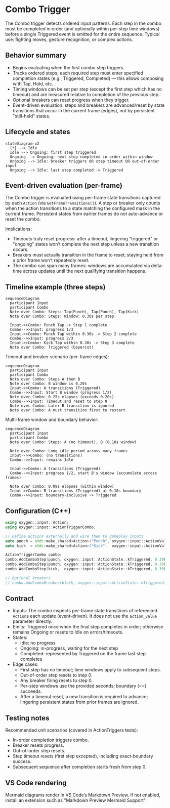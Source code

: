# Combo Trigger

The Combo trigger detects ordered input patterns. Each step in the combo must
be completed in order (and optionally within per-step time windows) before a
single Triggered event is emitted for the entire sequence. Typical use: fighting
moves, gesture recognition, or complex actions.

## Behavior summary

- Begins evaluating when the first combo step triggers.
- Tracks ordered steps; each required step must enter specified completion
  states (e.g., Triggered, Completed) — this allows composing with Tap, Hold,
  etc.
- Timing windows can be set per step (except the first step which has no
  timeout) and are measured relative to completion of the previous step.
- Optional breakers can reset progress when they trigger.
- Event-driven evaluation: steps and breakers are advanced/reset by state
  transitions that occur in the current frame (edges), not by persistent
  "still-held" states.

## Lifecycle and states

```mermaid
stateDiagram-v2
  [*] --> Idle
  Idle --> Ongoing: first step triggered
  Ongoing --> Ongoing: next step completed in order within window
  Ongoing --> Idle: breaker triggers OR step timeout OR out-of-order input
  Ongoing --> Idle: last step completed -> Triggered
```

## Event-driven evaluation (per-frame)

The Combo trigger is evaluated using per-frame state transitions captured by
each `Action` (via `GetFrameTransitions()`). A step or breaker only counts when
the action transitions to a state matching the configured mask in the current
frame. Persistent states from earlier frames do not auto-advance or reset the
combo.

Implications:

- Timeouts truly reset progress: after a timeout, lingering "triggered" or
  "ongoing" states won't complete the next step unless a new transition occurs.
- Breakers must actually transition in the frame to reset; staying held from a
  prior frame won't repeatedly reset.
- The combo can span many frames: windows are accumulated via delta-time across
  updates until the next qualifying transition happens.

## Timeline example (three steps)

```mermaid
sequenceDiagram
  participant Input
  participant Combo
  Note over Combo: Steps: Tap(Punch), Tap(Punch), Tap(Kick)
  Note over Combo: Steps: Window: 0.30s per step

  Input->>Combo: Punch Tap -> Step 1 complete
  Combo-->>Input: progress 1/3
  Input->>Combo: Punch Tap within 0.30s -> Step 2 complete
  Combo-->>Input: progress 2/3
  Input->>Combo: Kick Tap within 0.30s -> Step 3 complete
  Note over Combo: Triggered (Uppercut)
```

Timeout and breaker scenario (per-frame edges):

```mermaid
sequenceDiagram
  participant Input
  participant Combo
  Note over Combo: Steps A then B
  Note over Combo: B window is 0.20s
  Input->>Combo: A transitions (Triggered)
  Combo-->>Input: Start B window (progress 1/2)
  Note over Combo: 0.25s elapses (exceeds 0.20s)
  Combo-->>Input: Timeout and reset to step 0
  Note over Combo: Later B transition is ignored
  Note over Combo: A must transition first to restart
```

Multi-frame window and boundary behavior:

```mermaid
sequenceDiagram
  participant Input
  participant Combo
  Note over Combo: Steps: A (no timeout), B (0.10s window)

  Note over Combo: Long idle period across many frames
  Input-->>Combo: (no transitions)
  Combo-->>Input: remains Idle

  Input->>Combo: A transitions (Triggered)
  Combo-->>Input: progress 1/2, start B's window (accumulate across frames)

  Note over Combo: 0.09s elapses (within window)
  Input->>Combo: B transitions (Triggered) at 0.10s boundary
  Combo-->>Input: boundary-inclusive -> Triggered
```

## Configuration (C++)

```cpp
using oxygen::input::Action;
using oxygen::input::ActionTriggerCombo;

// Define actions externally and wire them to gameplay inputs
auto punch = std::make_shared<Action>("Punch", oxygen::input::ActionValueType::kBool);
auto kick  = std::make_shared<Action>("Kick",  oxygen::input::ActionValueType::kBool);

ActionTriggerCombo combo;
combo.AddComboStep(punch, oxygen::input::ActionState::kTriggered, 0.30F);
combo.AddComboStep(punch, oxygen::input::ActionState::kTriggered, 0.30F);
combo.AddComboStep(kick,  oxygen::input::ActionState::kTriggered, 0.30F);

// Optional breakers
// combo.AddComboBreaker(block, oxygen::input::ActionState::kTriggered);
```

## Contract

- Inputs: The combo inspects per-frame state transitions of referenced
  `Action`s each update (event-driven). It does not use the `action_value`
  parameter directly.
- Emits: Triggered once when the final step completes in order; otherwise
  remains Ongoing or resets to Idle on errors/timeouts.
- States:
  - Idle: no progress
  - Ongoing: in-progress, waiting for the next step
  - Completed: represented by Triggered on the frame last step completes
- Edge cases:
  - First step has no timeout; time windows apply to subsequent steps.
  - Out-of-order step resets to step 0.
  - Any breaker firing resets to step 0.
  - Per-step windows use the provided seconds; boundary (==) succeeds.
  - After a timeout reset, a new transition is required to advance; lingering
    persistent states from prior frames are ignored.

## Testing notes

Recommended unit scenarios (covered in ActionTriggers tests):

- In-order completion triggers combo.
- Breaker resets progress.
- Out-of-order step resets.
- Step timeout resets (first step excepted), including exact-boundary success.
- Subsequent sequence after completion starts fresh from step 0.

## VS Code rendering

Mermaid diagrams render in VS Code’s Markdown Preview. If not enabled,
install an extension such as "Markdown Preview Mermaid Support".
